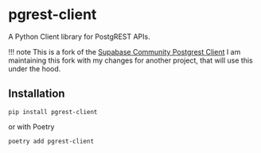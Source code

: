 # pgrest-client

A Python Client library for PostgREST APIs.

!!! note
This is a fork of the [Supabase Community Postgrest Client](https://github.com/supabase-community/postgrest-py)
I am maintaining this fork with my changes for another project, that will use this under the hood.

## Installation

```
pip install pgrest-client
```

or with Poetry

```
poetry add pgrest-client
```

